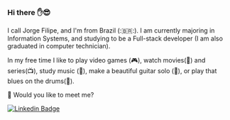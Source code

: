 ### Hi there :hand::sunglasses:

  I call Jorge Filipe, and I'm from Brazil (:🇧🇷:). I am currently majoring in Information Systems, and studying to be a Full-stack developer (I am also graduated in computer technician).

  In my free time I like to play video games (:video_game:), watch movies(:movie_camera:) and series(:tv:), study music (:musical_score:), make a beautiful guitar solo (:guitar:), or play that blues on the drums(:trumpet:).

  :mag_right: Would you like to meet me?

[![Linkedin Badge](https://img.shields.io/badge/-LinkedIn-blue?style=flat-square&logo=Linkedin&logoColor=white&link=https://www.linkedin.com/in/Jorge-Filipe-Silva)](https://www.linkedin.com/in/fill)
